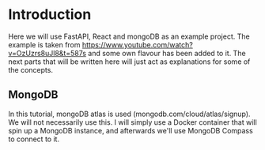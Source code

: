 # Introduction
Here we will use FastAPI, React and mongoDB as an example project.
The example is taken from https://www.youtube.com/watch?v=OzUzrs8uJl8&t=587s and some own flavour has been added to it. The next parts that will be written here will just act as explanations for some of the concepts.

## MongoDB
In this tutorial, mongoDB atlas is used (mongodb.com/cloud/atlas/signup). We will not necessarily use this. I will simply use a Docker container that will spin up a MongoDB instance, and afterwards we'll use MongoDB Compass to connect to it. 